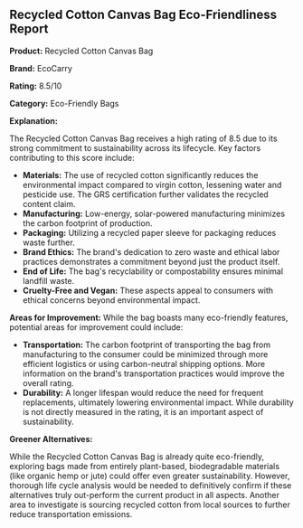 ## Recycled Cotton Canvas Bag Eco-Friendliness Report

**Product:** Recycled Cotton Canvas Bag

**Brand:** EcoCarry

**Rating:** 8.5/10

**Category:** Eco-Friendly Bags

**Explanation:**

The Recycled Cotton Canvas Bag receives a high rating of 8.5 due to its strong commitment to sustainability across its lifecycle.  Key factors contributing to this score include:

* **Materials:** The use of recycled cotton significantly reduces the environmental impact compared to virgin cotton, lessening water and pesticide use. The GRS certification further validates the recycled content claim.
* **Manufacturing:**  Low-energy, solar-powered manufacturing minimizes the carbon footprint of production.
* **Packaging:** Utilizing a recycled paper sleeve for packaging reduces waste further.
* **Brand Ethics:** The brand's dedication to zero waste and ethical labor practices demonstrates a commitment beyond just the product itself.
* **End of Life:** The bag's recyclability or compostability ensures minimal landfill waste.
* **Cruelty-Free and Vegan:**  These aspects appeal to consumers with ethical concerns beyond environmental impact.


**Areas for Improvement:** While the bag boasts many eco-friendly features, potential areas for improvement could include:

* **Transportation:**  The carbon footprint of transporting the bag from manufacturing to the consumer could be minimized through more efficient logistics or using carbon-neutral shipping options.  More information on the brand's transportation practices would improve the overall rating.
* **Durability:** A longer lifespan would reduce the need for frequent replacements, ultimately lowering environmental impact. While durability is not directly measured in the rating, it is an important aspect of sustainability.

**Greener Alternatives:**

While the Recycled Cotton Canvas Bag is already quite eco-friendly,  exploring bags made from entirely plant-based, biodegradable materials (like organic hemp or jute) could offer even greater sustainability.  However, thorough life cycle analysis would be needed to definitively confirm if these alternatives truly out-perform the current product in all aspects.  Another area to investigate is sourcing recycled cotton from local sources to further reduce transportation emissions.